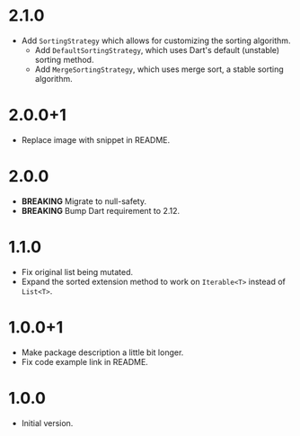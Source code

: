 # 2.1.0

- Add `SortingStrategy` which allows for customizing the sorting algorithm.
  - Add `DefaultSortingStrategy`, which uses Dart's default (unstable) sorting method.
  - Add `MergeSortingStrategy`, which uses merge sort, a stable sorting algorithm.

# 2.0.0+1

- Replace image with snippet in README.

# 2.0.0

- **BREAKING** Migrate to null-safety.
- **BREAKING** Bump Dart requirement to 2.12.

# 1.1.0

- Fix original list being mutated.
- Expand the sorted extension method to work on `Iterable<T>` instead of `List<T>`.

# 1.0.0+1

- Make package description a little bit longer.
- Fix code example link in README.

# 1.0.0

- Initial version.
